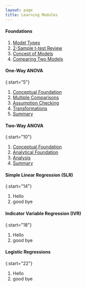 ```yaml
---
layout: page
title: Learning Modules
---
```


#### Foundations

1. [Model Types](ModelTypes)
1. [2-Sample t-test Review](2TReview)
1. [Concept of Models](ModelConcepts)
1. [Comparing Two Models](ModelComparison)

#### One-Way ANOVA

{:start="5"}
1. [Conceptual Foundation](ANOVA1Foundations)
1. [Multiple Comparisons](ANOVA1MultipleComparisons)
1. [Assumption Checking](ANOVA1Assumptions)
1. [Transformations](ANOVA1Transformations)
1. [Summary](ANOVA1Summary)

#### Two-Way ANOVA

{:start="10"}
1. [Conceptual Foundation](ANOVA2Foundations1)
1. [Analytical Foundation](ANOVA2Foundations2)
1. [Analysis](ANOVA2Analysis)
1. [Summary](ANOVA2Summary)

#### Simple Linear Regression (SLR)

{:start="14"}
1. Hello
1. good bye

#### Indicator Variable Regression (IVR)

{:start="18"}
1. Hello
1. good bye

#### Logistic Regressions

{:start="22"}
1. Hello
1. good bye

